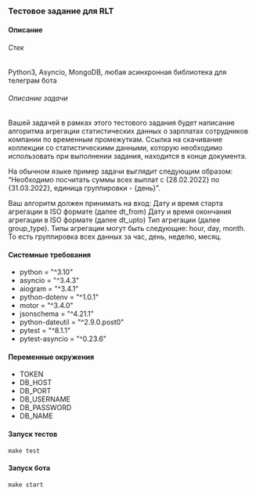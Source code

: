 ### Тестовое задание для RLT

#### Описание
###### Стек
Python3, Asyncio, MongoDB, любая асинхронная библиотека для телеграм бота

###### Описание задачи
Вашей задачей в рамках этого тестового задания будет написание алгоритма агрегации статистических данных о зарплатах сотрудников компании по временным промежуткам. Ссылка на скачивание коллекции со статистическими данными, которую необходимо использовать при выполнении задания, находится в конце документа.

На обычном языке пример задачи выглядит следующим образом: “Необходимо посчитать суммы всех выплат с {28.02.2022} по {31.03.2022}, единица группировки - {день}”.

Ваш алгоритм должен принимать на вход:
Дату и время старта агрегации в ISO формате (далее dt_from)
Дату и время окончания агрегации в ISO формате (далее dt_upto)
Тип агрегации (далее group_type). Типы агрегации могут быть следующие: hour, day, month. То есть группировка всех данных за час, день, неделю, месяц.

#### Системные требования
- python = "^3.10"
- asyncio = "^3.4.3"
- aiogram = "^3.4.1"
- python-dotenv = "^1.0.1"
- motor = "^3.4.0"
- jsonschema = "^4.21.1"
- python-dateutil = "^2.9.0.post0"
- pytest = "^8.1.1"
- pytest-asyncio = "^0.23.6"

#### Переменные окружения
- TOKEN
- DB_HOST
- DB_PORT
- DB_USERNAME
- DB_PASSWORD
- DB_NAME

#### Запуск тестов
```make test```

#### Запуск бота
```make start```